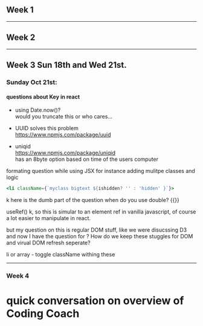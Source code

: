 ## Week 1
---
## Week 2

---
## Week 3 Sun 18th and Wed 21st.
### Sunday Oct 21st: 

#### questions about Key in react 
- using Date.now()? <br>
would you truncate this or who cares... 
- UUID solves this problem <br>
https://www.npmjs.com/package/uuid

- uniqid <br>
https://www.npmjs.com/package/uniqid <br>
has an 8byte option based on time of the users computer

formating question while using JSX
for instance adding mulitpe classes and logic
```jsx
<li className={`myclass bigtext ${ishidden? '' : 'hidden' }`}>
```
k here is the dumb part of the question when do you use double? {{}}

useRef()
k, so this is simular to an element ref in vanilla javascript, of course a lot easier to manipulate in react.

but my question on this is regular DOM stuff, like we were disucssing D3 and now I have the question for <canvas>? How do we keep these stuggles for DOM and virual DOM refresh seperate?

li or array - toggle className withing these


---
### Week 4

# quick conversation on overview of Coding Coach 